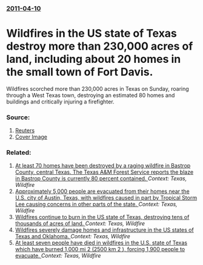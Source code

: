 ### [2011-04-10](/news/2011/04/10/index.md)

# Wildfires in the US state of Texas destroy more than 230,000 acres of land, including about 20 homes in the small town of Fort Davis. 

Wildfires scorched more than 230,000 acres in Texas on Sunday, roaring through a West Texas town, destroying an estimated 80 homes and buildings and critically injuring a firefighter.


### Source:

1. [Reuters](http://www.reuters.com/article/2011/04/11/us-wildfires-texas-idUSTRE7383DF20110411?feedType=RSS&feedName=domesticNews)
1. [Cover Image](http://s4.reutersmedia.net/resources_v2/images/rcom-default.png)

### Related:

1. [At least 70 homes have been destroyed by a raging wildfire in Bastrop County, central Texas. The Texas A&M Forest Service reports the blaze in Bastrop County is currently 80 percent contained. ](/news/2015/10/20/at-least-70-homes-have-been-destroyed-by-a-raging-wildfire-in-bastrop-county-central-texas-the-texas-a-m-forest-service-reports-the-blaze.md) _Context: Texas, Wildfire_
2. [Approximately 5,000 people are evacuated from their homes near the U.S. city of Austin, Texas, with wildfires caused in part by Tropical Storm Lee causing concerns in other parts of the state. ](/news/2011/09/5/approximately-5-000-people-are-evacuated-from-their-homes-near-the-u-s-city-of-austin-texas-with-wildfires-caused-in-part-by-tropical-sto.md) _Context: Texas, Wildfire_
3. [Wildfires continue to burn in the US state of Texas, destroying tens of thousands of acres of land. ](/news/2011/09/4/wildfires-continue-to-burn-in-the-us-state-of-texas-destroying-tens-of-thousands-of-acres-of-land.md) _Context: Texas, Wildfire_
4. [Wildfires severely damage homes and infrastructure in the US states of Texas and Oklahoma. ](/news/2011/08/31/wildfires-severely-damage-homes-and-infrastructure-in-the-us-states-of-texas-and-oklahoma.md) _Context: Texas, Wildfire_
5. [ At least seven people have died in wildfires in the U.S. state of Texas which have burned 1,000&nbsp;mi 2 (2500&nbsp;km 2 ), forcing 1,900 people to evacuate. ](/news/2006/03/14/at-least-seven-people-have-died-in-wildfires-in-the-u-s-state-of-texas-which-have-burned-1-000-nbsp-mi-2-2500-nbsp-km-2-forcing-1-900.md) _Context: Texas, Wildfire_

